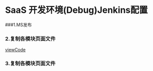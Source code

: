 # SaaS 开发环境\(Debug\)Jenkins配置

###1.MS发布

### 2.复制各模块页面文件

[ viewCode](/command/SAAS_CMD/CopyView.md)

### 3.复制各模块页面文件


